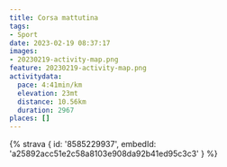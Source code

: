 ```yaml
---
title: Corsa mattutina
tags:
- Sport
date: 2023-02-19 08:37:17
images:
- 20230219-activity-map.png
feature: 20230219-activity-map.png
activitydata:
  pace: 4:41min/km
  elevation: 23mt
  distance: 10.56km
  duration: 2967
places: []
---
```


<!--more--> 

 [//]: # ({% figure { src: '20230219-activity-map.png', title: 'map' } %})


{% strava { id: '8585229937', embedId: 'a25892acc51e2c58a8103e908da92b41ed95c3c3' } %}